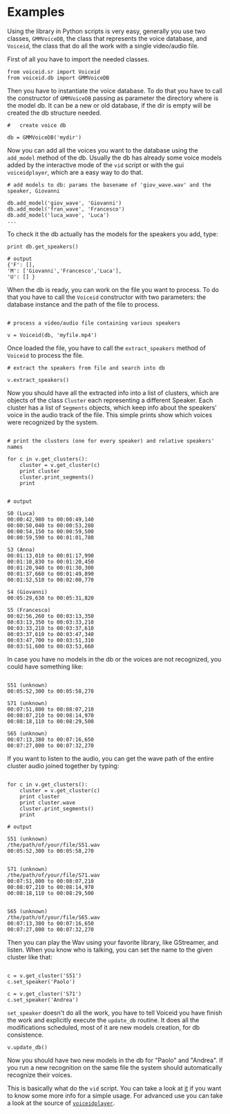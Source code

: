 # Examples #

Using the library in Python scripts is very easy, generally you use two classes, `GMMVoiceDB`, the class that represents the voice database, and `Voiceid`, the class that do all the work with a single video/audio file.

First of all you have to import the needed classes.

```
from voiceid.sr import Voiceid
from voiceid.db import GMMVoiceDB
```

Then you have to instantiate the voice database. To do that you have to call the constructor of `GMMVoiceDB` passing as parameter the directory where is the model db. It can be a new or old database, if the dir is empty will be created the db structure needed.

```
#   create voice db   

db = GMMVoiceDB('mydir')
```

Now you can add all the voices you want to the database using the `add_model` method of the db.
Usually the db has already some voice models added by the interactive mode of the `vid` script or with the gui `voiceidplayer`, which are a easy way to do that.

```
# add models to db: params the basename of 'giov_wave.wav' and the speaker, Giovanni

db.add_model('giov_wave', 'Giovanni')
db.add_model('fran_wave', 'Francesco')
db.add_model('luca_wave', 'Luca')
...
```

To check it the db actually has the models for the speakers you add, type:
```
print db.get_speakers()

# output
{'F': [],
'M': ['Giovanni','Francesco','Luca'],
'U': [] }

```


When the db is ready, you can work on the file you want to process.
To do that you have to call the `Voiceid` constructor with two parameters: the database instance and the path of the file to process.

```

# process a video/audio file containing various speakers

v = Voiceid(db, 'myfile.mp4')
```

Once loaded the file, you have to call the `extract_speakers` method of `Voiceid` to process the file.

```
# extract the speakers from file and search into db 

v.extract_speakers()

```

Now you should have all the extracted info into a list of clusters, which are objects of the class `Cluster` each representing a different Speaker. Each cluster has a list of `Segments` objects, which keep info about the speakers' voice in the audio track of the file.
This simple prints show which voices were recognized by the system.

```

# print the clusters (one for every speaker) and relative speakers' names 

for c in v.get_clusters():
    cluster = v.get_cluster(c)
    print cluster
    cluster.print_segments()
    print


# output

S0 (Luca)
00:00:42,980 to 00:00:49,140
00:00:50,040 to 00:00:53,280
00:00:54,150 to 00:00:59,500
00:00:59,590 to 00:01:01,780

S3 (Anna)
00:01:13,010 to 00:01:17,990
00:01:18,830 to 00:01:20,450
00:01:20,940 to 00:01:30,300
00:01:37,660 to 00:01:49,890
00:01:52,510 to 00:02:00,770

S4 (Giovanni)
00:05:29,630 to 00:05:31,820

S5 (Francesco)
00:02:56,260 to 00:03:13,350
00:03:13,350 to 00:03:33,210
00:03:33,210 to 00:03:37,610
00:03:37,610 to 00:03:47,340
00:03:47,700 to 00:03:51,310
00:03:51,600 to 00:03:53,660

```

In case you have no models in the db or the voices are not recognized, you could have something like:

```

S51 (unknown)
00:05:52,300 to 00:05:58,270

S71 (unknown)
00:07:51,800 to 00:08:07,210
00:08:07,210 to 00:08:14,970
00:08:18,110 to 00:08:29,500

S65 (unknown)
00:07:13,380 to 00:07:16,650
00:07:27,800 to 00:07:32,270

```

If you want to listen to the audio, you can get the wave path of the entire cluster audio joined together by typing:


```

for c in v.get_clusters():
    cluster = v.get_cluster(c)
    print cluster
    print cluster.wave
    cluster.print_segments()
    print

# output

S51 (unknown)
/the/path/of/your/file/S51.wav
00:05:52,300 to 00:05:58,270


S71 (unknown)
/the/path/of/your/file/S71.wav
00:07:51,800 to 00:08:07,210
00:08:07,210 to 00:08:14,970
00:08:18,110 to 00:08:29,500


S65 (unknown)
/the/path/of/your/file/S65.wav
00:07:13,380 to 00:07:16,650
00:07:27,800 to 00:07:32,270

```

Then you can play the Wav using your favorite library, like GStreamer, and listen.
When you know who is talking, you can set the name to the given cluster like that:

```

c = v.get_cluster('S51')
c.set_speaker('Paolo')

c = v.get_cluster('S71')
c.set_speaker('Andrea')

```

`set_speaker` doesn't do all the work, you have to tell Voiceid you have finish the work and explicitly execute the `update_db` routine. It does all the modifications scheduled, most of it are new models creation, for db consistence.

```
v.update_db()
```

Now you should have two new models in the db for "Paolo" and "Andrea".
If you run a new recognition on the same file the system should automatically recognize their voices.



This is basically what do the `vid` script. You can take a look at [it](http://code.google.com/p/voiceid/source/browse/trunk/scripts/vid) if you want to know some more info for a simple usage.
For advanced use you can take a look at the source of [`voiceidplayer`](http://code.google.com/p/voiceid/source/browse/trunk/scripts/voiceidplayer).
